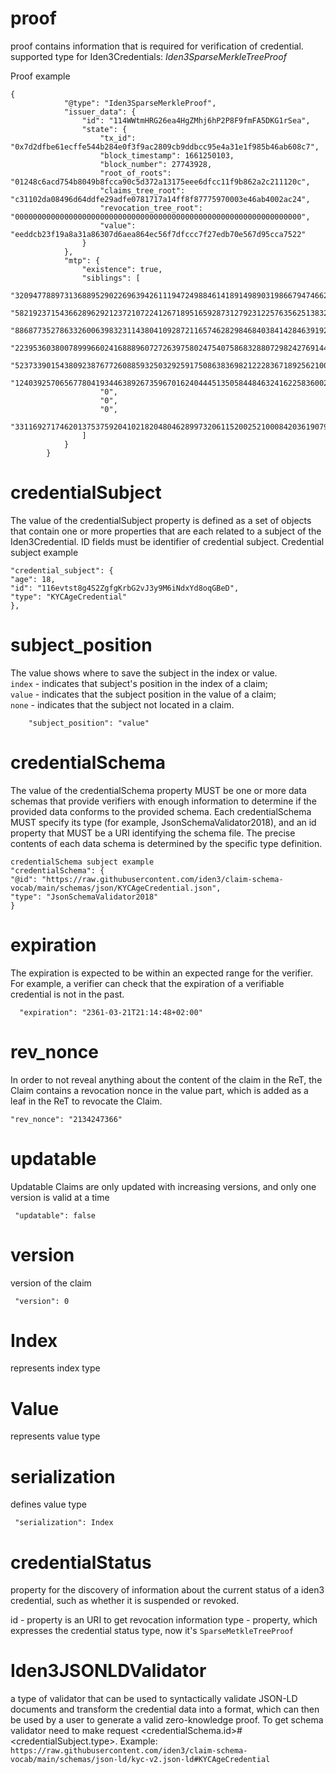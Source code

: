 [comment]: <> (_[proof]&# 40;# _proof&# 41;_)

# proof

proof contains information that is required for verification of credential.
supported type for Iden3Credentials: _Iden3SparseMerkleTreeProof_

Proof example   
```
{
            "@type": "Iden3SparseMerkleProof",
            "issuer_data": {
                "id": "114WWtmHRG26ea4HgZMhj6hP2P8F9fmFA5DKG1rSea",
                "state": {
                    "tx_id": "0x7d2dfbe61ecffe544b284e0f3f9ac2809cb9ddbcc95e4a31e1f985b46ab608c7",
                    "block_timestamp": 1661250103,
                    "block_number": 27743928,
                    "root_of_roots": "01248c6acd754b8049b8fcca90c5d372a13175eee6dfcc11f9b862a2c211120c",
                    "claims_tree_root": "c31102da08496d64ddfe29adfe0781717a14ff8f87775970003e46ab4002ac24",
                    "revocation_tree_root": "0000000000000000000000000000000000000000000000000000000000000000",
                    "value": "eeddcb23f19a8a31a86307d6aea864ec56f7dfccc7f27edb70e567d95cca7522"
                }
            },
            "mtp": {
                "existence": true,
                "siblings": [
                    "3209477889731368895290226963942611194724988461418914989031986679474662665977",
                    "5821923715436628962921237210722412671895165928731279231225763562513832742516",
                    "8868773527863326006398323114380410928721165746282984684038414284639192202613",
                    "223953603800789996602416888960727263975802475407586832880729824276914409729",
                    "5237339015438092387677260885932503292591750863836982122283671892562100201578",
                    "12403925706567780419344638926735967016240444513505844846324162258360029163796",
                    "0",
                    "0",
                    "0",
                    "331169271746201375375920410218204804628997320611520025210008420361907998657"
                ]
            }
        }
```
# credentialSubject

The value of the credentialSubject property is defined as a set of objects that contain one or more properties that are each related to a subject of the Iden3Credential. ID fields must be identifier of credential subject. 
Credential subject example

```
"credential_subject": {
"age": 18,
"id": "116evtst8g4S2ZgfgKrbG2vJ3y9M6iNdxYd8oqGBeD",
"type": "KYCAgeCredential"
},
```

# subject_position
The value shows where to save the subject in the index or value.<br>
`index` - indicates that subject's position in the index of a claim;<br>
`value` - indicates that the subject position in the value of a claim;<br>
`none` - indicates that the subject not located in a claim.

```
    "subject_position": "value"
```

# credentialSchema
The value of the credentialSchema property MUST be one or more data schemas that provide verifiers with enough information to determine if the provided data conforms to the provided schema. 
Each credentialSchema MUST specify its type (for example, JsonSchemaValidator2018), and an id property that MUST be a URI identifying the schema file. The precise contents of each data schema is determined by the specific type definition.

```
credentialSchema subject example
"credentialSchema": {
"@id": "https://raw.githubusercontent.com/iden3/claim-schema-vocab/main/schemas/json/KYCAgeCredential.json",
"type": "JsonSchemaValidator2018"
}
```

# expiration

The expiration is expected to be within an expected range for the verifier. For example, a verifier can check that the expiration of a verifiable credential is not in the past.
```
  "expiration": "2361-03-21T21:14:48+02:00"
```

# rev_nonce
In order to not reveal anything about the content of the claim in the ReT, the Claim contains a revocation nonce in the value part, which is added as a leaf in the ReT to revocate the Claim.
```
"rev_nonce": "2134247366"
```

# updatable

Updatable Claims are only updated with increasing versions, and only one version is valid at a time
```
 "updatable": false
```


# version
version of the claim
```
 "version": 0
```
# Index
represents index type

# Value
represents value type

# serialization

defines value type

```
 "serialization": Index
```

# credentialStatus

property for the discovery of information about the current status of a iden3 credential, such as whether it is suspended or revoked.

id - property is an URI to get revocation information
type - property, which expresses the credential status type, now it's `SparseMetkleTreeProof`

# Iden3JSONLDValidator

a type of validator that can be used to syntactically validate JSON-LD documents and transform the credential data into a format, which can then be used by a user to generate a valid zero-knowledge proof.
To get schema validator need to make request <credentialSchema.id>#<credentialSubject.type>. Example: `https://raw.githubusercontent.com/iden3/claim-schema-vocab/main/schemas/json-ld/kyc-v2.json-ld#KYCAgeCredential`
